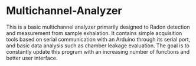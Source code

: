 # Multichannel-Analyzer
 
 This is a basic multichannel analyzer primarily designed to Radon detection and measurement from sample exhalation.
 It contains simple acquisition tools based on serial communication with an Arduino through its serial port, and basic data analysis such as chamber leakage evaluation. 
 The goal is to constantly update this program with an increasing number of functions and better user interface. 


